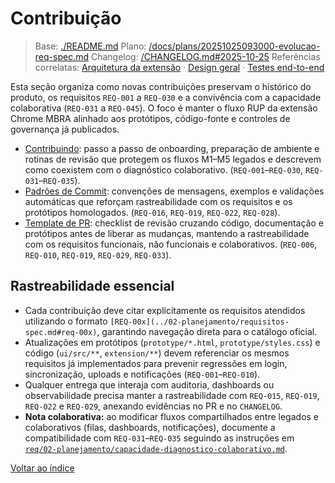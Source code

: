 <!-- req/07-contribuicao/README.md -->
# Contribuição

> Base: [./README.md](./README.md)
> Plano: [/docs/plans/20251025093000-evolucao-req-spec.md](/docs/plans/20251025093000-evolucao-req-spec.md)
> Changelog: [/CHANGELOG.md#2025-10-25](/CHANGELOG.md#2025-10-25)
> Referências correlatas: [Arquitetura da extensão](/req/01-arquitetura/arquitetura-da-extensao-spec.md) · [Design geral](/req/02-design/design-geral-spec.md) · [Testes end-to-end](/req/04-testes-e-validacao/testes-end-to-end-spec.md)

Esta seção organiza como novas contribuições preservam o histórico do produto, os requisitos `REQ-001` a `REQ-030` e a convivência com a capacidade colaborativa (`REQ-031` a `REQ-045`). O foco é manter o fluxo RUP da extensão Chrome MBRA alinhado aos protótipos, código-fonte e controles de governança já publicados.

- [Contribuindo](contribuindo-spec.md): passo a passo de onboarding, preparação de ambiente e rotinas de revisão que protegem os fluxos M1–M5 legados e descrevem como coexistem com o diagnóstico colaborativo. (`REQ-001`–`REQ-030`, `REQ-031`–`REQ-035`).
- [Padrões de Commit](padroes-de-commit-spec.md): convenções de mensagens, exemplos e validações automáticas que reforçam rastreabilidade com os requisitos e os protótipos homologados. (`REQ-016`, `REQ-019`, `REQ-022`, `REQ-028`).
- [Template de PR](template-de-pr-spec.md): checklist de revisão cruzando código, documentação e protótipos antes de liberar as mudanças, mantendo a rastreabilidade com os requisitos funcionais, não funcionais e colaborativos. (`REQ-006`, `REQ-010`, `REQ-019`, `REQ-029`, `REQ-033`).

## Rastreabilidade essencial
- Cada contribuição deve citar explicitamente os requisitos atendidos utilizando o formato `[REQ-00x](../02-planejamento/requisitos-spec.md#req-00x)`, garantindo navegação direta para o catálogo oficial.
- Atualizações em protótipos (`prototype/*.html`, `prototype/styles.css`) e código (`ui/src/**`, `extension/**`) devem referenciar os mesmos requisitos já implementados para prevenir regressões em login, sincronização, uploads e notificações (`REQ-001`–`REQ-010`).
- Qualquer entrega que interaja com auditoria, dashboards ou observabilidade precisa manter a rastreabilidade com `REQ-015`, `REQ-019`, `REQ-022` e `REQ-029`, anexando evidências no PR e no `CHANGELOG`.
- **Nota colaborativa:** ao modificar fluxos compartilhados entre legados e colaborativos (filas, dashboards, notificações), documente a compatibilidade com `REQ-031`–`REQ-035` seguindo as instruções em [`req/02-planejamento/capacidade-diagnostico-colaborativo.md`](../02-planejamento/capacidade-diagnostico-colaborativo-spec.md).

[Voltar ao índice](../README-spec.md)
